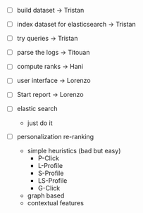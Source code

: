 
- [ ] build dataset -> Tristan
- [ ] index dataset for elasticsearch -> Tristan
- [ ] try queries -> Tristan
- [ ] parse the logs -> Titouan
- [ ] compute ranks -> Hani
- [ ] user interface -> Lorenzo
- [ ] Start report -> Lorenzo

- [ ] elastic search
	- just do it
- [ ] personalization re-ranking
	- simple heuristics (bad but easy)
		- P-Click
		- L-Profile
		- S-Profile
		- LS-Profile
		- G-Click
	- graph based
	- contextual features